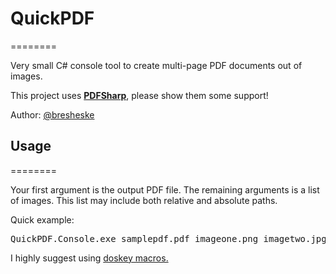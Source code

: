 <h1>QuickPDF</h1>
========

<p>Very small C# console tool to create multi-page PDF documents out of images.  </p>

<p>This project uses <strong><a href="http://www.nuget.org/packages/PDFsharp/">PDFSharp</a></strong>, please show them some support!</p>
<p>Author: <a href="http://twitter.com/bresheske">@bresheske</a></p>

<h2>Usage</h2>
========
<p>Your first argument is the output PDF file. The remaining arguments is a list of images. This list may include 
	both relative and absolute paths.</p>
<p>Quick example:</p>
<pre>
QuickPDF.Console.exe samplepdf.pdf imageone.png imagetwo.jpg imagethree.jpeg
</pre>
<p>I highly suggest using <a href="http://resheske.net/docs/dos-console-customization">doskey macros.</a></p>